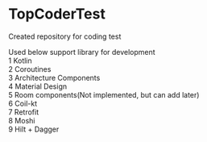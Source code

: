# TopCoderTest
Created repository for coding test

Used below support library for development \
1 Kotlin \
2 Coroutines\
3 Architecture Components\
4 Material Design\
5 Room components(Not implemented, but can add later)\
6 Coil-kt\
7 Retrofit\
8 Moshi\
9 Hilt + Dagger
